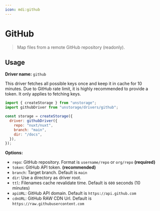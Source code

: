 ```yaml
---
icon: mdi:github
---
```


# GitHub

> Map files from a remote GitHub repository (readonly).

## Usage

**Driver name:** `github`

This driver fetches all possible keys once and keep it in cache for 10 minutes. Due to GitHub rate limit, it is highly recommended to provide a token. It only applies to fetching keys.

```js
import { createStorage } from "unstorage";
import githubDriver from "unstorage/drivers/github";

const storage = createStorage({
  driver: githubDriver({
    repo: "nuxt/nuxt",
    branch: "main",
    dir: "/docs",
  }),
});
```

**Options:**

- `repo`: GitHub repository. Format is `username/repo` or `org/repo` **(required)**
- `token`: GitHub API token. **(recommended)**
- `branch`: Target branch. Default is `main`
- `dir`: Use a directory as driver root.
- `ttl`: Filenames cache revalidate time. Default is `600` seconds (10 minutes)
- `apiURL`: GitHub API domain. Default is `https://api.github.com`
- `cdnURL`: GitHub RAW CDN Url. Default is `https://raw.githubusercontent.com`
